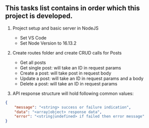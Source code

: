 ## This tasks list contains in order which this project is developed.

1. Project setup and basic server in NodeJS
    * Set VS Code
    * Set Node Version to 16.13.2

2. Create routes folder and create CRUD calls for Posts
    * Get all posts
    * Get single post: will take an ID in request params
    * Create a post: will take post in request body
    * Update a post: will take an ID in request params and a body
    * Delete a post: will take an ID in request params

3. API response structure will hold following common values:

```json
{
    "message": "<string> success or failure indication",
    "data": "<array|object> response data",
    "error": "<string|undefined> if failed then error message"
}
```